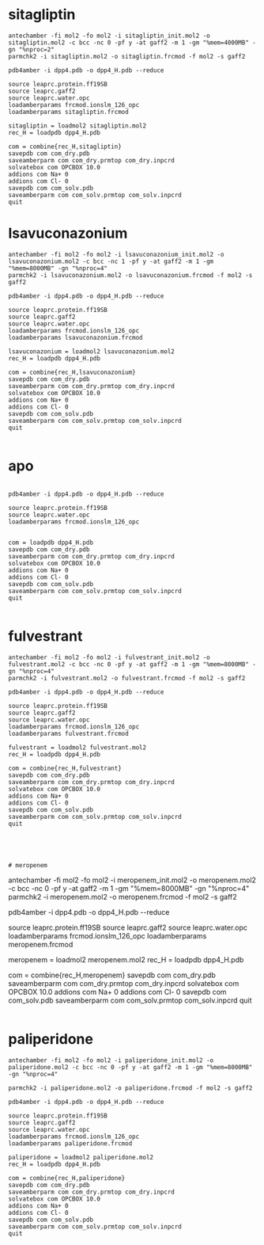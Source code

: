 # sitagliptin
```
antechamber -fi mol2 -fo mol2 -i sitagliptin_init.mol2 -o sitagliptin.mol2 -c bcc -nc 0 -pf y -at gaff2 -m 1 -gm "%mem=4000MB" -gn "%nproc=2"
parmchk2 -i sitagliptin.mol2 -o sitagliptin.frcmod -f mol2 -s gaff2

pdb4amber -i dpp4.pdb -o dpp4_H.pdb --reduce

source leaprc.protein.ff19SB
source leaprc.gaff2
source leaprc.water.opc
loadamberparams frcmod.ionslm_126_opc
loadamberparams sitagliptin.frcmod

sitagliptin = loadmol2 sitagliptin.mol2
rec_H = loadpdb dpp4_H.pdb

com = combine{rec_H,sitagliptin}
savepdb com com_dry.pdb
saveamberparm com com_dry.prmtop com_dry.inpcrd
solvatebox com OPCBOX 10.0
addions com Na+ 0
addions com Cl- 0
savepdb com com_solv.pdb
saveamberparm com com_solv.prmtop com_solv.inpcrd
quit

```


# lsavuconazonium
```
antechamber -fi mol2 -fo mol2 -i lsavuconazonium_init.mol2 -o lsavuconazonium.mol2 -c bcc -nc 1 -pf y -at gaff2 -m 1 -gm "%mem=8000MB" -gn "%nproc=4"
parmchk2 -i lsavuconazonium.mol2 -o lsavuconazonium.frcmod -f mol2 -s gaff2

pdb4amber -i dpp4.pdb -o dpp4_H.pdb --reduce

source leaprc.protein.ff19SB
source leaprc.gaff2
source leaprc.water.opc
loadamberparams frcmod.ionslm_126_opc
loadamberparams lsavuconazonium.frcmod

lsavuconazonium = loadmol2 lsavuconazonium.mol2
rec_H = loadpdb dpp4_H.pdb

com = combine{rec_H,lsavuconazonium}
savepdb com com_dry.pdb
saveamberparm com com_dry.prmtop com_dry.inpcrd
solvatebox com OPCBOX 10.0
addions com Na+ 0
addions com Cl- 0
savepdb com com_solv.pdb
saveamberparm com com_solv.prmtop com_solv.inpcrd
quit


```

# apo
```

pdb4amber -i dpp4.pdb -o dpp4_H.pdb --reduce

source leaprc.protein.ff19SB
source leaprc.water.opc
loadamberparams frcmod.ionslm_126_opc


com = loadpdb dpp4_H.pdb
savepdb com com_dry.pdb
saveamberparm com com_dry.prmtop com_dry.inpcrd
solvatebox com OPCBOX 10.0
addions com Na+ 0
addions com Cl- 0
savepdb com com_solv.pdb
saveamberparm com com_solv.prmtop com_solv.inpcrd
quit


```

# fulvestrant
```
antechamber -fi mol2 -fo mol2 -i fulvestrant_init.mol2 -o fulvestrant.mol2 -c bcc -nc 0 -pf y -at gaff2 -m 1 -gm "%mem=8000MB" -gn "%nproc=4"
parmchk2 -i fulvestrant.mol2 -o fulvestrant.frcmod -f mol2 -s gaff2

pdb4amber -i dpp4.pdb -o dpp4_H.pdb --reduce

source leaprc.protein.ff19SB
source leaprc.gaff2
source leaprc.water.opc
loadamberparams frcmod.ionslm_126_opc
loadamberparams fulvestrant.frcmod

fulvestrant = loadmol2 fulvestrant.mol2
rec_H = loadpdb dpp4_H.pdb

com = combine{rec_H,fulvestrant}
savepdb com com_dry.pdb
saveamberparm com com_dry.prmtop com_dry.inpcrd
solvatebox com OPCBOX 10.0
addions com Na+ 0
addions com Cl- 0
savepdb com com_solv.pdb
saveamberparm com com_solv.prmtop com_solv.inpcrd
quit




```


```

# meropenem
```
antechamber -fi mol2 -fo mol2 -i meropenem_init.mol2 -o meropenem.mol2 -c bcc -nc 0 -pf y -at gaff2 -m 1 -gm "%mem=8000MB" -gn "%nproc=4"
parmchk2 -i meropenem.mol2 -o meropenem.frcmod -f mol2 -s gaff2

pdb4amber -i dpp4.pdb -o dpp4_H.pdb --reduce

source leaprc.protein.ff19SB
source leaprc.gaff2
source leaprc.water.opc
loadamberparams frcmod.ionslm_126_opc
loadamberparams meropenem.frcmod

meropenem = loadmol2 meropenem.mol2
rec_H = loadpdb dpp4_H.pdb

com = combine{rec_H,meropenem}
savepdb com com_dry.pdb
saveamberparm com com_dry.prmtop com_dry.inpcrd
solvatebox com OPCBOX 10.0
addions com Na+ 0
addions com Cl- 0
savepdb com com_solv.pdb
saveamberparm com com_solv.prmtop com_solv.inpcrd
quit



```

```

# paliperidone
```
antechamber -fi mol2 -fo mol2 -i paliperidone_init.mol2 -o paliperidone.mol2 -c bcc -nc 0 -pf y -at gaff2 -m 1 -gm "%mem=8000MB" -gn "%nproc=4"

parmchk2 -i paliperidone.mol2 -o paliperidone.frcmod -f mol2 -s gaff2

pdb4amber -i dpp4.pdb -o dpp4_H.pdb --reduce

source leaprc.protein.ff19SB
source leaprc.gaff2
source leaprc.water.opc
loadamberparams frcmod.ionslm_126_opc
loadamberparams paliperidone.frcmod

paliperidone = loadmol2 paliperidone.mol2
rec_H = loadpdb dpp4_H.pdb

com = combine{rec_H,paliperidone}
savepdb com com_dry.pdb
saveamberparm com com_dry.prmtop com_dry.inpcrd
solvatebox com OPCBOX 10.0
addions com Na+ 0
addions com Cl- 0
savepdb com com_solv.pdb
saveamberparm com com_solv.prmtop com_solv.inpcrd
quit




```
